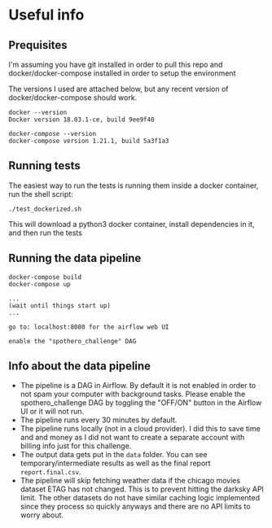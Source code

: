 # Useful info

## Prequisites
I'm assuming you have git installed in order to pull this repo and docker/docker-compose installed in order to setup the environment

The versions I used are attached below, but any recent version of docker/docker-compose should work.  
```
docker --version
Docker version 18.03.1-ce, build 9ee9f40

docker-compose --version
docker-compose version 1.21.1, build 5a3f1a3
```

## Running tests
The easiest way to run the tests is running them inside a docker container, run the shell script:
```
./test_dockerized.sh
```
This will download a python3 docker container, install dependencies in it, and then run the tests

## Running the data pipeline
```
docker-compose build
docker-compose up

...
(wait until things start up)
...

go to: localhost:8080 for the airflow web UI

enable the "spothero_challenge" DAG
```

## Info about the data pipeline
- The pipeline is a DAG in Airflow. By default it is not enabled in order to not spam your computer with background tasks. Please enable the spothero_challenge DAG by toggling the "OFF/ON" button in the Airflow UI or it will not run. 
- The pipeline runs every 30 minutes by default.
- The pipeline runs locally (not in a cloud provider). I did this to save time and and money as I did not want to create a separate account with billing info just for this challenge. 
- The output data gets put in the `data` folder. You can see temporary/intermediate results as well as the final report `report.final.csv`.
- The pipeline will skip fetching weather data if the chicago movies dataset ETAG has not changed. This is to prevent hitting the darksky API limit. The other datasets do not have similar caching logic implemented since they process so quickly anyways and there are no API limits to worry about. 


